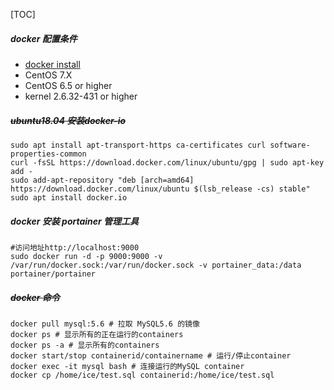 [TOC]

##### docker 配置条件

+ [docker install](https://docs.docker.com/v1.7/docker/installation/centos/)
+ CentOS 7.X
+ CentOS 6.5 or higher
+ kernel 2.6.32-431 or higher

##### ~~ubuntu18.04 安装docker-io~~

````
sudo apt install apt-transport-https ca-certificates curl software-properties-common
curl -fsSL https://download.docker.com/linux/ubuntu/gpg | sudo apt-key add -
sudo add-apt-repository "deb [arch=amd64] https://download.docker.com/linux/ubuntu $(lsb_release -cs) stable"
sudo apt install docker.io
````

##### docker 安装 portainer 管理工具

````shell
#访问地址http://localhost:9000
sudo docker run -d -p 9000:9000 -v /var/run/docker.sock:/var/run/docker.sock -v portainer_data:/data portainer/portainer
````

##### ~~docker 命令~~

```shell
docker pull mysql:5.6 # 拉取 MySQL5.6 的镜像
docker ps # 显示所有的正在运行的containers
docker ps -a # 显示所有的containers
docker start/stop containerid/containername # 运行/停止container
docker exec -it mysql bash # 连接运行的MySQL container
docker cp /home/ice/test.sql containerid:/home/ice/test.sql
```

